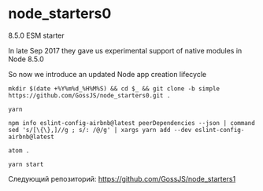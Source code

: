 # node_starters0
8.5.0 ESM starter

In late Sep 2017 they gave us experimental support of native modules in Node 8.5.0

So now we introduce an updated Node app creation lifecycle

`mkdir $(date +%Y%m%d_%H%M%S) && cd $_ && git clone -b simple https://github.com/GossJS/node_starters0.git .`

`yarn`

`npm info eslint-config-airbnb@latest peerDependencies --json | command sed 's/[\{\},]//g ; s/: /@/g' | xargs yarn add --dev eslint-config-airbnb@latest`

`atom .`

`yarn start`


Следующий репозиторий: https://github.com/GossJS/node_starters1
